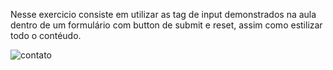 Nesse exercicio consiste em utilizar as tag de input demonstrados na aula dentro de um formulário com button de submit e reset, assim como estilizar todo o contéudo.

![contato](https://user-images.githubusercontent.com/5350571/88659895-2c099800-d0ac-11ea-9f05-408abd278df2.png)
